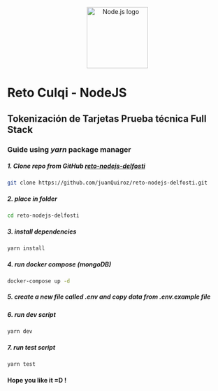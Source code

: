 <p align="center">
  <a href="https://nodejs.org/">
    <img src="https://avatars.githubusercontent.com/u/9950313?s=200&v=4" alt="Node.js logo" height="140">
  </a>
</p>

# Reto Culqi - NodeJS

## Tokenización de Tarjetas Prueba técnica Full Stack

### Guide using _yarn_ package manager

##### 1. Clone repo from GitHub [reto-nodejs-delfosti](https://github.com/juanQuiroz/reto-nodejs-delfosti.git)

```bash
git clone https://github.com/juanQuiroz/reto-nodejs-delfosti.git
```

##### 2. place in folder

```bash
cd reto-nodejs-delfosti
```

##### 3. install dependencies

```bash
yarn install
```

##### 4. run docker compose (mongoDB)

```bash
docker-compose up -d
```

##### 5. create a new file called _.env_ and copy data from _.env.example_ file

##### 6. run dev script

```bash
yarn dev
```

##### 7. run test script

```bash
yarn test
```

#### Hope you like it =D !
